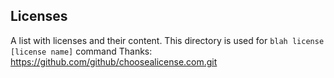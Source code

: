 ## Licenses
A list with licenses and their content. This directory is used for `blah license [license name]` command
Thanks: https://github.com/github/choosealicense.com.git
